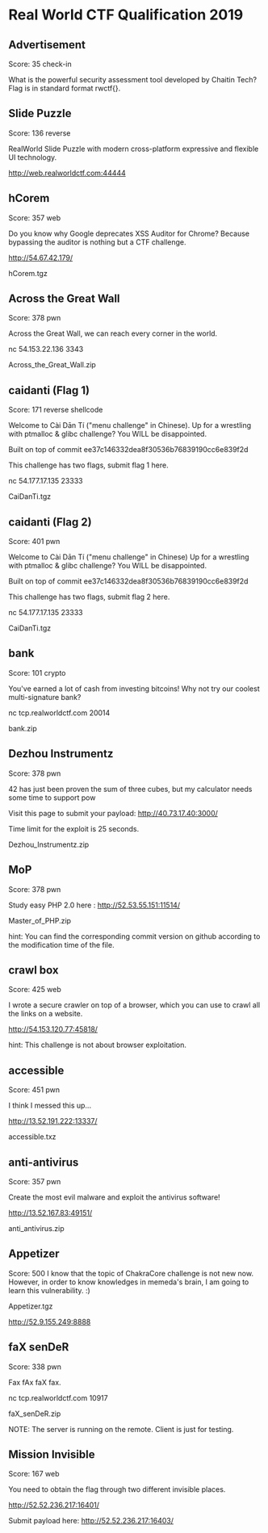 # Real World CTF Qualification 2019

## Advertisement
Score: 35
check-in

What is the powerful security assessment tool developed by Chaitin Tech? Flag is in standard format rwctf{}.

## Slide Puzzle
Score: 136
reverse

RealWorld Slide Puzzle with modern cross-platform expressive and flexible UI technology.

http://web.realworldctf.com:44444

## hCorem
Score: 357
web

Do you know why Google deprecates XSS Auditor for Chrome? Because bypassing the auditor is nothing but a CTF challenge.

http://54.67.42.179/

hCorem.tgz

## Across the Great Wall
Score: 378
pwn

Across the Great Wall, we can reach every corner in the world.

nc 54.153.22.136 3343

Across_the_Great_Wall.zip

## caidanti (Flag 1)
Score: 171
reverse shellcode

Welcome to Cài Dān Tí ("menu challenge" in Chinese). Up for a wrestling with ptmalloc & glibc challenge? You WILL be disappointed.

Built on top of commit ee37c146332dea8f30536b76839190cc6e839f2d

This challenge has two flags, submit flag 1 here.

nc 54.177.17.135 23333

CaiDanTi.tgz

## caidanti (Flag 2)
Score: 401
pwn

Welcome to Cài Dān Tí ("menu challenge" in Chinese) Up for a wrestling with ptmalloc & glibc challenge? You WILL be disappointed.

Built on top of commit ee37c146332dea8f30536b76839190cc6e839f2d

This challenge has two flags, submit flag 2 here.

nc 54.177.17.135 23333

CaiDanTi.tgz

## bank
Score: 101
crypto

You've earned a lot of cash from investing bitcoins! Why not try our coolest multi-signature bank?

nc tcp.realworldctf.com 20014

bank.zip

## Dezhou Instrumentz
Score: 378
pwn

42 has just been proven the sum of three cubes, but my calculator needs some time to support pow

Visit this page to submit your payload: http://40.73.17.40:3000/

Time limit for the exploit is 25 seconds.

Dezhou_Instrumentz.zip

## MoP
Score: 378
pwn

Study easy PHP 2.0 here : http://52.53.55.151:11514/

Master_of_PHP.zip

hint: You can find the corresponding commit version on github according to the modification time of the file.

## crawl box
Score: 425
web

I wrote a secure crawler on top of a browser, which you can use to crawl all the links on a website.

http://54.153.120.77:45818/

hint: This challenge is not about browser exploitation.

## accessible
Score: 451
pwn

I think I messed this up...

http://13.52.191.222:13337/

accessible.txz

## anti-antivirus
Score: 357
pwn

Create the most evil malware and exploit the antivirus software!

http://13.52.167.83:49151/

anti_antivirus.zip

## Appetizer
Score: 500
I know that the topic of ChakraCore challenge is not new now. However, in order to know knowledges in memeda's brain, I am going to learn this vulnerability. :)

Appetizer.tgz

http://52.9.155.249:8888

## faX senDeR
Score: 338
pwn

Fax fAx faX fax.

nc tcp.realworldctf.com 10917

faX_senDeR.zip

NOTE: The server is running on the remote. Client is just for testing.

## Mission Invisible
Score: 167
web

You need to obtain the flag through two different invisible places.

http://52.52.236.217:16401/

Submit payload here: http://52.52.236.217:16403/